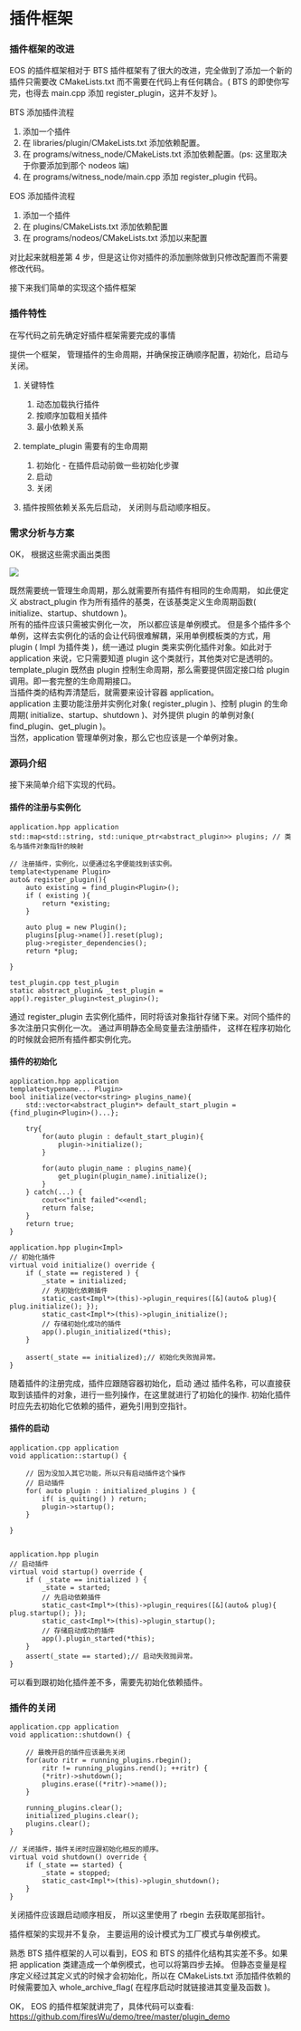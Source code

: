 # 插件框架


### 插件框架的改进
EOS 的插件框架相对于 BTS 插件框架有了很大的改进，完全做到了添加一个新的插件只需要改 CMakeLists.txt 而不需要在代码上有任何耦合。( BTS 的即使你写完，也得去 main.cpp 添加 register_plugin，这并不友好 )。

BTS 添加插件流程
1. 添加一个插件
2. 在 libraries/plugin/CMakeLists.txt 添加依赖配置。
3. 在 programs/witness_node/CMakeLists.txt 添加依赖配置。(ps: 这里取决于你要添加到那个 nodeos 端)
4. 在 programs/witness_node/main.cpp 添加 register_plugin 代码。

EOS 添加插件流程
1. 添加一个插件
2. 在 plugins/CMakeLists.txt 添加依赖配置
3. 在 programs/nodeos/CMakeLists.txt 添加以来配置

对比起来就相差第 4 步，但是这让你对插件的添加删除做到只修改配置而不需要修改代码。

接下来我们简单的实现这个插件框架

### 插件特性

在写代码之前先确定好插件框架需要完成的事情

提供一个框架， 管理插件的生命周期，并确保按正确顺序配置，初始化，启动与关闭。

1. 关键特性
    1. 动态加载执行插件
    2. 按顺序加载相关插件
    3. 最小依赖关系
    
2. template_plugin 需要有的生命周期
    1. 初始化 - 在插件启动前做一些初始化步骤
    2. 启动
    3. 关闭
    
3. 插件按照依赖关系先后启动， 关闭则与启动顺序相反。 

### 需求分析与方案

OK， 根据这些需求画出类图

<p><img src="./class_diagram.jpg" /></p>

既然需要统一管理生命周期，那么就需要所有插件有相同的生命周期， 如此便定义 abstract_plugin 作为所有插件的基类，在该基类定义生命周期函数( initialize、startup、shutdown )。  
所有的插件应该只需被实例化一次， 所以都应该是单例模式。 但是多个插件多个单例，这样去实例化的话的会让代码很难解耦，采用单例模板类的方式，用 plugin<Impl> ( Impl 为插件类  )，统一通过 plugin 类来实例化插件对象。如此对于 application 来说，它只需要知道 plugin 这个类就行，其他类对它是透明的。  
template_plugin 既然由 plugin 控制生命周期，那么需要提供固定接口给 plugin 调用。即一套完整的生命周期接口。  
当插件类的结构弄清楚后，就需要来设计容器 application。  
application 主要功能注册并实例化对象( register_plugin )、控制 plugin 的生命周期( initialize、startup、shutdown )、对外提供 plugin 的单例对象( find_plugin、get_plugin )。  
当然，application 管理单例对象，那么它也应该是一个单例对象。

### 源码介绍

接下来简单介绍下实现的代码。

#### 插件的注册与实例化
```
application.hpp application 
std::map<std::string, std::unique_ptr<abstract_plugin>> plugins; // 类名与插件对象指针的映射

// 注册插件，实例化，以便通过名字便能找到该实例。
template<typename Plugin>
auto& register_plugin(){
    auto existing = find_plugin<Plugin>();
    if ( existing ){
        return *existing;
    }

    auto plug = new Plugin();
    plugins[plug->name()].reset(plug);
    plug->register_dependencies();
    return *plug;

}

test_plugin.cpp test_plugin
static abstract_plugin& _test_plugin = app().register_plugin<test_plugin>();
```
通过 register_plugin 去实例化插件，同时将该对象指针存储下来。对同个插件的多次注册只实例化一次。
通过声明静态全局变量去注册插件， 这样在程序初始化的时候就会把所有插件都实例化完。

#### 插件的初始化
```
application.hpp application
template<typename... Plugin>
bool initialize(vector<string> plugins_name){
    std::vector<abstract_plugin*> default_start_plugin = {find_plugin<Plugin>()...};

    try{
        for(auto plugin : default_start_plugin){
            plugin->initialize();
        }

        for(auto plugin_name : plugins_name){
            get_plugin(plugin_name).initialize();
        }
    } catch(...) {
        cout<<"init failed"<<endl;
        return false;
    }
    return true;
}

application.hpp plugin<Impl>
// 初始化插件
virtual void initialize() override {
    if (_state == registered ) {
        _state = initialized;
        // 先初始化依赖插件
        static_cast<Impl*>(this)->plugin_requires([&](auto& plug){ plug.initialize(); });
        static_cast<Impl*>(this)->plugin_initialize();
        // 存储初始化成功的插件
        app().plugin_initialized(*this);
    }

    assert(_state == initialized);// 初始化失败抛异常。
}
```
随着插件的注册完成，插件应跟随容器初始化，启动
通过 插件名称，可以直接获取到该插件的对象，进行一些列操作，在这里就进行了初始化的操作.
初始化插件时应先去初始化它依赖的插件，避免引用到空指针。

#### 插件的启动
```
application.cpp application
void application::startup() {

    // 因为没加入其它功能，所以只有启动插件这个操作
    // 启动插件
    for( auto plugin : initialized_plugins ) {
        if( is_quiting() ) return;
        plugin->startup();
    }

}


application.hpp plugin
// 启动插件
virtual void startup() override {
    if ( _state == initialized ) {
        _state = started;
        // 先启动依赖插件
        static_cast<Impl*>(this)->plugin_requires([&](auto& plug){ plug.startup(); });
        static_cast<Impl*>(this)->plugin_startup();
        // 存储启动成功的插件
        app().plugin_started(*this);
    }
    assert(_state == started);// 启动失败抛异常。
}
```
可以看到跟初始化插件差不多，需要先初始化依赖插件。


### 插件的关闭
```
application.cpp application
void application::shutdown() {

    // 最晚开启的插件应该最先关闭
    for(auto ritr = running_plugins.rbegin();
        ritr != running_plugins.rend(); ++ritr) {
        (*ritr)->shutdown();
        plugins.erase((*ritr)->name());
    }

    running_plugins.clear();
    initialized_plugins.clear();
    plugins.clear();
}

// 关闭插件，插件关闭时应跟初始化相反的顺序。
virtual void shutdown() override {
    if (_state == started) {
        _state = stopped;
        static_cast<Impl*>(this)->plugin_shutdown();
    }
}

```
关闭插件应该跟启动顺序相反， 所以这里使用了 rbegin 去获取尾部指针。

插件框架的实现并不复杂， 主要运用的设计模式为工厂模式与单例模式。

熟悉 BTS 插件框架的人可以看到，EOS 和 BTS 的插件化结构其实差不多。如果把 application 类建造成一个单例模式，也可以将第四步去掉。
但静态变量是程序定义经过其定义式的时候才会初始化，所以在 CMakeLists.txt 添加插件依赖的时候需要加入 whole_archive_flag( 在程序启动时就链接进其变量及函数 )。

OK， EOS 的插件框架就讲完了，具体代码可以查看: https://github.com/firesWu/demo/tree/master/plugin_demo
